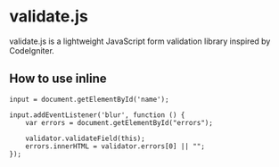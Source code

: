 # validate.js

validate.js is a lightweight JavaScript form validation library inspired by CodeIgniter.

## How to use inline

    input = document.getElementById('name');
      
    input.addEventListener('blur', function () {
        var errors = document.getElementById("errors");

        validator.validateField(this);
        errors.innerHTML = validator.errors[0] || "";
    });